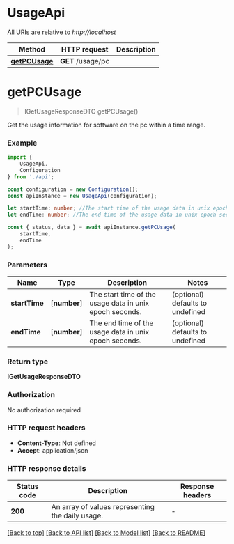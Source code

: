 # UsageApi

All URIs are relative to *http://localhost*

|Method | HTTP request | Description|
|------------- | ------------- | -------------|
|[**getPCUsage**](#getpcusage) | **GET** /usage/pc | |

# **getPCUsage**
> IGetUsageResponseDTO getPCUsage()

Get the usage information for software on the pc within a time range.

### Example

```typescript
import {
    UsageApi,
    Configuration
} from './api';

const configuration = new Configuration();
const apiInstance = new UsageApi(configuration);

let startTime: number; //The start time of the usage data in unix epoch seconds. (optional) (default to undefined)
let endTime: number; //The end time of the usage data in unix epoch seconds. (optional) (default to undefined)

const { status, data } = await apiInstance.getPCUsage(
    startTime,
    endTime
);
```

### Parameters

|Name | Type | Description  | Notes|
|------------- | ------------- | ------------- | -------------|
| **startTime** | [**number**] | The start time of the usage data in unix epoch seconds. | (optional) defaults to undefined|
| **endTime** | [**number**] | The end time of the usage data in unix epoch seconds. | (optional) defaults to undefined|


### Return type

**IGetUsageResponseDTO**

### Authorization

No authorization required

### HTTP request headers

 - **Content-Type**: Not defined
 - **Accept**: application/json


### HTTP response details
| Status code | Description | Response headers |
|-------------|-------------|------------------|
|**200** | An array of values representing the daily usage. |  -  |

[[Back to top]](#) [[Back to API list]](../README.md#documentation-for-api-endpoints) [[Back to Model list]](../README.md#documentation-for-models) [[Back to README]](../README.md)


